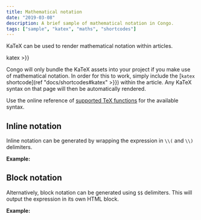 ```yaml
---
title: Mathematical notation
date: "2019-03-08"
description: A brief sample of mathematical notation in Congo.
tags: ["sample", "katex", "maths", "shortcodes"]
---
```


KaTeX can be used to render mathematical notation within articles.


katex >}}

Congo will only bundle the KaTeX assets into your project if you make use of mathematical notation. In order for this to work, simply include the [`katex` shortcode](ref "docs/shortcodes#katex" >}}) within the article. Any KaTeX syntax on that page will then be automatically rendered.

Use the online reference of [supported TeX functions](https://katex.org/docs/supported.html) for the available syntax.

## Inline notation

Inline notation can be generated by wrapping the expression in `\\(` and `\\)` delimiters.

**Example:**


## Block notation

Alternatively, block notation can be generated using `$$` delimiters. This will output the expression in its own HTML block.

**Example:**


